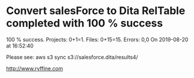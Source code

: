 # Convert salesForce to Dita RelTable completed with 100 % success

100 % success. Projects: 0+1=1.  Files: 0+15=15. Errors: 0,0  On 2019-08-20 at 16:52:40



Please see: aws s3 sync s3://salesforce.dita/results4/

http://www.ryffine.com
